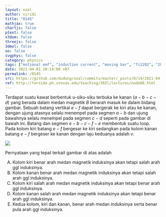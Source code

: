 ```yaml
---
layout: soal
author: viridi
title: "0145"
mathjax: true
chartjs: false
ptext: false
x3dom: false
threejs: false
3dmol: false
oo: false
svgphys: false
category: physics
tags: ["motional emf", "induction current", "moving bar", "fi1202", "2020-1"]
date: 2021-04-01 10:14:00 +07
permalink: /0145
src: https://github.com/dudung/soal/commits/master/_posts/0/14/2021-04-01-motional-emf.md
ref: http://farside.ph.utexas.edu/teaching/302l/lectures/node88.html
---
```

Terdapat suatu kawat berbentuk u-siku-siku terbuka ke kanan ($a - b - c - d$) yang berada dalam medan magnetik $B$ berarah masuk ke dalam bidang gambar. Sebuah batang vertikal $e - f$ dapat bergerak ke kiri atau ke kanan, dengan ujung atasnya selalu menempel pada segmen $a - b$ dan ujung bawahnya selalu menempel pada segmen $c - d$ seperti pada gambar di bawah ini. Batang dan segmen $e - b - c- f - e$ membentuk suatu loop. Pada kolom kiri batang $e - f$ bergesar ke kiri sedangkan pada kolom kanan batang $e - f$ bergeser ke kanan dengan laju keduanya adalah $v$.

![]({{site.baseurl}}/assets/img/0/14/0145.png)

Pernyataan yang tepat terkait gambar di atas adalah

<ol type="A">
<li>Kolom kiri benar arah medan magnetik induksinya akan tetapi salah arah ggl induksinya.
<li>Kolom kanan benar arah medan magnetik induksinya akan tetapi salah arah ggl induksinya.
<li>Kolom kiri salah arah medan magnetik induksinya akan tetapi benar arah ggl induksinya.
<li>Kolom kanan salah arah medan magnetik induksinya akan tetapi benar arah ggl induksinya.
<li>Kedua kolom, kiri dan kanan, benar arah medan induksinya serta benar pula arah ggl induksinya.

